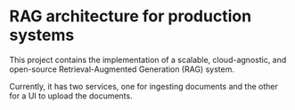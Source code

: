 # RAG architecture for production systems

This project contains the implementation of a scalable, cloud-agnostic, and open-source Retrieval-Augmented Generation (RAG) system.

Currently, it has two services, one for ingesting documents and the other for a UI to upload the documents.
